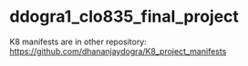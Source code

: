 # ddogra1_clo835_final_project

K8 manifests are in other repository: 
https://github.com/dhananjaydogra/K8_project_manifests
